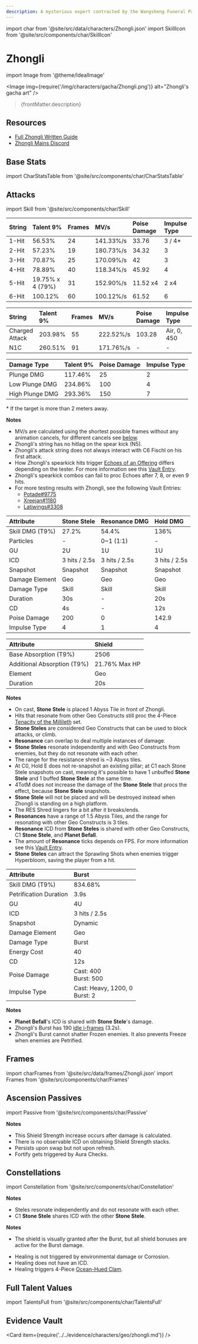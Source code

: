 ```yaml
---
description: A mysterious expert contracted by the Wangsheng Funeral Parlor. Extremely knowledgeable in all things.
---
```


import char from '@site/src/data/characters/Zhongli.json'
import SkillIcon from '@site/src/components/char/SkillIcon'

# Zhongli

import Image from '@theme/IdealImage'

<Image img={require('/img/characters/gacha/Zhongli.png')} alt="Zhongli's gacha art" />
<blockquote>{frontMatter.description}</blockquote>

## Resources

* [Full Zhongli Written Guide](https://keqingmains.com/zhong-li/)
* [Zhongli Mains Discord](https://discord.gg/3h5uepPXKr)

## Base Stats

import CharStatsTable from '@site/src/components/char/CharStatsTable'

<CharStatsTable char={char} />

## Attacks

import Skill from '@site/src/components/char/Skill'

<Tabs>
<TabItem value='na' label='Normal Attacks'>
<SkillIcon char={char} skill='na' />
<div class='talent-columns'>
<Skill char={char} skill='na' sectionFilter='Normal Attack' />

| String   | Talent 9%          | Frames | MV/s      | Poise Damage | Impulse Type |
| :------- | :----------------- | :----- | :-------- | :----------- | :----------- |
| 1-Hit    | 56.53%             | 24     | 141.33%/s | 33.76        | 3 / 4\*      |
| 2-Hit    | 57.23%             | 19     | 180.73%/s | 34.32        | 3            |
| 3-Hit    | 70.87%             | 25     | 170.09%/s | 42           | 3            |
| 4-Hit    | 78.89%             | 40     | 118.34%/s | 45.92        | 4            |
| 5-Hit    | 19.75% x 4 \(79%\) | 31     | 152.90%/s | 11.52 x4     | 2 x4         |
| 6-Hit    | 100.12%            | 60     | 100.12%/s | 61.52        | 6            |

</div>
<div class='talent-columns'>
<Skill char={char} skill='na' sectionFilter='Charged Attack' />

| String         | Talent 9% | Frames | MV/s      | Poise Damage | Impulse Type |
| :------------- | :-------- | :----- | :-------- | :----------- | :----------- |
| Charged Attack | 203.98%   | 55     | 222.52%/s | 103.28       | Air, 0, 450  |
| N1C            | 260.51%   | 91     | 171.76%/s | -            | -            |

</div>
<div class='talent-columns'>
<Skill char={char} skill='na' sectionFilter='Plunging Attack' />

| Damage Type     | Talent 9% | Poise Damage | Impulse Type |
| :-------------- | :-------- | :----------- | :----------- |
| Plunge DMG      | 117.46%   | 25           | 2            |
| Low Plunge DMG  | 234.86%   | 100          | 4            |
| High Plunge DMG | 293.36%   | 150          | 7            |

</div>

\* If the target is more than 2 meters away.

**Notes**

* MV/s are calculated using the shortest possible frames without any animation cancels, for different cancels see [below](#frames).
* Zhongli's string has no hitlag on the spear kick \(N5\).
* Zhongli's attack string does not always interact with C6 Fischl on his first attack.
* How Zhongli's spearkick hits trigger [Echoes of an Offering](../../equipment/artifacts.md#echoes-of-an-offering) differs depending on the tester. For more information see this [Vault Entry](../../evidence/equipment/artifacts.md#echoes-proc-on-zhongli-spearkick-attack-differs-between-tester).
* Zhongli's spearkick combos can fail to proc Echoes after 7, 8, or even 9 hits.
* For more testing results with Zhongli, see the following Vault Entries:
  * [Potade\#9775](../../evidence/equipment/artifacts.md#more-zhongli-testing-data)
  * [Xreejan\#1180](../../evidence/equipment/artifacts.md#more-zhongli-testing-data-at-160-ping)
  * [Latiwings\#3308](../../evidence/equipment/artifacts.md#even-more-data-on-zhonglis-string-with-echoes)

</TabItem>

<TabItem value='e' label='Skill'>
<SkillIcon char={char} skill='e' />
<div class='talent-columns'>
<div>
<Skill char={char} skill='e' sectionFilter='' />
<Skill char={char} skill='e' sectionFilter='Press' />
<Skill char={char} skill='e' sectionFilter='Hold' />
</div>

| Attribute         | Stone Stele   | Resonance DMG | Hold DMG      |
| :---------------- | :------------ | :------------ | :------------ |
| Skill DMG \(T9%\) | 27.2%         | 54.4%         | 136%          |
| Particles         | -             | 0~1 \(1:1\)   | -             |
| GU                | 2U            | 1U            | 1U            |
| ICD               | 3 hits / 2.5s | 3 hits / 2.5s | 3 hits / 2.5s |
| Snapshot          | Snapshot      | Snapshot      | Snapshot      |
| Damage Element    | Geo           | Geo           | Geo           |
| Damage Type       | Skill         | Skill         | Skill         |
| Duration          | 30s           | -             | 20s           |
| CD                | 4s            | -             | 12s           |
| Poise Damage      | 200           | 0             | 142.9         |
| Impulse Type      | 4             | 1             | 4             |

</div>
<div class='talent-columns'>
<Skill char={char} skill='e' sectionFilter='Jade Shield' />

| Attribute                     | Shield        |
| :---------------------------- | :------------ |
| Base Absorption \(T9%\)       | 2506          |
| Additional Absorption \(T9%\) | 21.76% Max HP |
| Element                       | Geo           |
| Duration                      | 20s           |

</div>

**Notes**

* On cast, **Stone Stele** is placed 1 Abyss Tile in front of Zhongli.
* Hits that resonate from other Geo Constructs still proc the 4-Piece [Tenacity of the Millileth](../../equipment/artifacts.md#tenacity-of-the-millelith) set.
* **Stone Steles** are considered Geo Constructs that can be used to block attacks, or climb.
* **Resonance** can overlap to deal multiple instances of damage.
* **Stone Steles** resonate independently and with Geo Constructs from enemies, but they do not resonate with each other.
* The range for the resistance shred is ~3 Abyss tiles.
* At C0, Hold E does not re-snapshot an existing pillar; at C1 each Stone Stele snapshots on cast, meaning it's possible to have 1 unbuffed **Stone Stele** and 1 buffed **Stone Stele** at the same time.
* 4TotM does not increase the damage of the **Stone Stele** that procs the effect, because **Stone Stele** snapshots.
* **Stone Stele** will not be placed and will be destroyed instead when Zhongli is standing on a high platform.
* The RES Shred lingers for a bit after it breaks/ends.
* **Resonances** have a range of 1.5 Abyss Tiles, and the range for resonating with other Geo Constructs is 3 tiles.
* **Resonance** ICD from **Stone Steles** is shared with other Geo Constructs, C1 **Stone Stele**, and **Planet Befall**.
* The amount of **Resonance** ticks depends on FPS. For more information see this [Vault Entry](../../evidence/general-mechanics/movement-and-physics.md#tick-tock).
* **Stone Steles** can attract the Sprawling Shots when enemies trigger Hyperbloom, saving the player from a hit.

</TabItem>

<TabItem value='q' label='Burst'>
<SkillIcon char={char} skill='q' />
<div class='talent-columns'>
<Skill char={char} skill='q'/>

| Attribute              | Burst                               |
| :--------------------- | :---------------------------------- |
| Skill DMG \(T9%\)      | 834.68%                             |
| Petrification Duration | 3.9s                                |
| GU                     | 4U                                  |
| ICD                    | 3 hits / 2.5s                       |
| Snapshot               | Dynamic                             |
| Damage Element         | Geo                                 |
| Damage Type            | Burst                               |
| Energy Cost            | 40                                  |
| CD                     | 12s                                 |
| Poise Damage           | Cast: 400 <br/> Burst: 500          |
| Impulse Type           | Cast: Heavy, 1200, 0 <br/> Burst: 2 |

</div>

**Notes**

* **Planet Befall**'s ICD is shared with **Stone Stele**'s damage.
* Zhongli's Burst has 190 [idle i-frames](../../combat-mechanics/frames.md#burst-idle-iframes) \(3.2s\).
* Zhongli's Burst cannot shatter Frozen enemies. It also prevents Freeze when enemies are Petrified.

</TabItem>
</Tabs>

## Frames

import charFrames from '@site/src/data/frames/Zhongli.json'
import Frames from '@site/src/components/char/Frames'

<Frames data={charFrames} />

## Ascension Passives

import Passive from '@site/src/components/char/Passive'

<Tabs>
<TabItem value='passive' label='Passive'>
<Passive char={char} passive={2} />
</TabItem>

<TabItem value='a1' label='Ascension 1'>
<Passive char={char} passive={0} />

**Notes**

* This Shield Strength increase occurs after damage is calculated.
* There is no observable ICD on obtaining Shield Strength stacks.
* Persists upon swap but not upon refresh.
* Fortify gets triggered by Aura Checks.

</TabItem>

<TabItem value="a4" label="Ascension 4">
<Passive char={char} passive={1} />
</TabItem>
</Tabs>

## Constellations

import Constellation from '@site/src/components/char/Constellation'

<Tabs>
<TabItem value='c1' label='C1'>
<Constellation char={char} constellation={1} />

**Notes**

* Steles resonate independently and do not resonate with each other.
* C1 **Stone Stele** shares ICD with the other **Stone Stele**.

</TabItem>

<TabItem value='c2' label='C2'>
<Constellation char={char} constellation={2} />

**Notes**

* The shield is visually granted after the Burst, but all shield bonuses are active for the Burst damage.

</TabItem>

<TabItem value='c3' label='C3'>
<Constellation char={char} constellation={3} />
</TabItem>

<TabItem value='c4' label='C4'>
<Constellation char={char} constellation={4} />
</TabItem>

<TabItem value='c5' label='C5'>
<Constellation char={char} constellation={5} />
</TabItem>

<TabItem value='c6' label='C6'>
<Constellation char={char} constellation={6} />

* Healing is not triggered by environmental damage or Corrosion.
* Healing does not have an ICD.
* Healing triggers 4-Piece [Ocean-Hued Clam](../../equipment/artifacts.md#ocean-hued-clam).

</TabItem>
</Tabs>

## Full Talent Values

import TalentsFull from '@site/src/components/char/TalentsFull'

<TalentsFull char={char}/>

## Evidence Vault

<Card item={require('../../evidence/characters/geo/zhongli.md')} />
